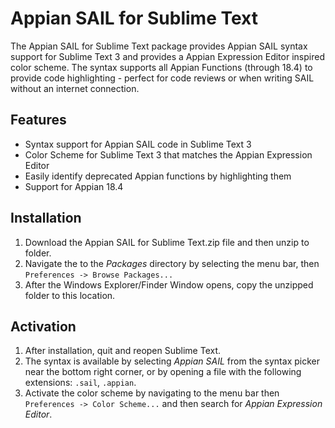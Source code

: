 # Appian SAIL for Sublime Text

The Appian SAIL for Sublime Text package provides Appian SAIL syntax support for Sublime Text 3 and provides a Appian Expression Editor inspired color scheme. The syntax supports all Appian Functions (through 18.4) to provide code highlighting - perfect for code reviews or when writing SAIL without an internet connection.

## Features

* Syntax support for Appian SAIL code in Sublime Text 3
* Color Scheme for Sublime Text 3 that matches the Appian Expression Editor
* Easily identify deprecated Appian functions by highlighting them
* Support for Appian 18.4

## Installation

1. Download the Appian SAIL for Sublime Text.zip file and then unzip to folder. 
2. Navigate the to the _Packages_ directory by selecting the menu bar, then `Preferences -> Browse Packages...`
3. After the Windows Explorer/Finder Window opens, copy the unzipped folder to this location.

## Activation

1. After installation, quit and reopen Sublime Text.
2. The syntax is available by selecting _Appian SAIL_ from the syntax picker near the bottom right corner, or by opening a file with the following extensions: `.sail`, `.appian`.
3. Activate the color scheme by navigating to the menu bar then `Preferences -> Color Scheme...` and then search for _Appian Expression Editor_.